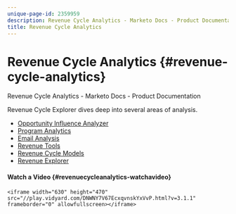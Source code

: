 ```yaml
---
unique-page-id: 2359959
description: Revenue Cycle Analytics - Marketo Docs - Product Documentation
title: Revenue Cycle Analytics
---
```


# Revenue Cycle Analytics {#revenue-cycle-analytics}

Revenue Cycle Analytics - Marketo Docs - Product Documentation

Revenue Cycle Explorer dives deep into several areas of analysis.

* [Opportunity Influence Analyzer](revenue-cycle-analytics/opportunity-influence-analyzer.md)
* [Program Analytics](revenue-cycle-analytics/program-analytics.md)
* [Email Analysis](revenue-cycle-analytics/email-analysis.md)
* [Revenue Tools](revenue-cycle-analytics/revenue-tools.md)
* [Revenue Cycle Models](revenue-cycle-analytics/revenue-cycle-models.md)
* [Revenue Explorer](revenue-cycle-analytics/revenue-explorer.md)

#### Watch a Video {#revenuecycleanalytics-watchavideo}

`<iframe width="630" height="470" src="//play.vidyard.com/DNWNY7V67EcxqvnskYxVvP.html?v=3.1.1" frameborder="0" allowfullscreen></iframe>`  